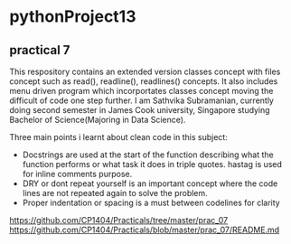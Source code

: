 # pythonProject13
## practical 7

This respository contains an extended version classes concept with files concept such as read(), readline(), readlines() concepts. It also includes menu driven program which incorportates classes concept moving the difficult of code one step further. 
I am Sathvika Subramanian, currently doing second semester in James Cook university, Singapore studying Bachelor of Science(Majoring in Data Science).

Three main points i learnt about clean code in this subject:
- Docstrings are used at the start of the function describing what the function performs or what task it does in triple quotes. hastag is used for inline comments purpose.
- DRY or dont repeat yourself is an important concept where the code lines are not repeated again to solve the problem.
- Proper indentation or spacing is a must between codelines for clarity

https://github.com/CP1404/Practicals/tree/master/prac_07
https://github.com/CP1404/Practicals/blob/master/prac_07/README.md
